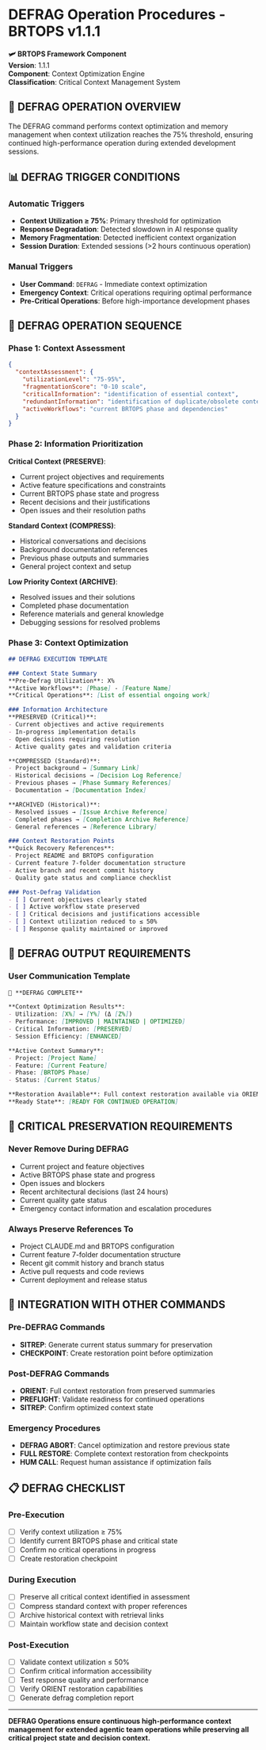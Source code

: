 # DEFRAG Operation Procedures - BRTOPS v1.1.1

**🛩️ BRTOPS Framework Component**  
**Version**: 1.1.1  
**Component**: Context Optimization Engine  
**Classification**: Critical Context Management System

## 🎯 DEFRAG OPERATION OVERVIEW

The DEFRAG command performs context optimization and memory management when context utilization reaches the 75% threshold, ensuring continued high-performance operation during extended development sessions.

## 📊 DEFRAG TRIGGER CONDITIONS

### Automatic Triggers
- **Context Utilization ≥ 75%**: Primary threshold for optimization
- **Response Degradation**: Detected slowdown in AI response quality
- **Memory Fragmentation**: Detected inefficient context organization
- **Session Duration**: Extended sessions (>2 hours continuous operation)

### Manual Triggers  
- **User Command**: `DEFRAG` - Immediate context optimization
- **Emergency Context**: Critical operations requiring optimal performance
- **Pre-Critical Operations**: Before high-importance development phases

## 🔧 DEFRAG OPERATION SEQUENCE

### Phase 1: Context Assessment
```json
{
  "contextAssessment": {
    "utilizationLevel": "75-95%",
    "fragmentationScore": "0-10 scale",
    "criticalInformation": "identification of essential context",
    "redundantInformation": "identification of duplicate/obsolete context",
    "activeWorkflows": "current BRTOPS phase and dependencies"
  }
}
```

### Phase 2: Information Prioritization
**Critical Context (PRESERVE)**:
- Current project objectives and requirements
- Active feature specifications and constraints
- Current BRTOPS phase state and progress
- Recent decisions and their justifications
- Open issues and their resolution paths

**Standard Context (COMPRESS)**:
- Historical conversations and decisions
- Background documentation references
- Previous phase outputs and summaries
- General project context and setup

**Low Priority Context (ARCHIVE)**:
- Resolved issues and their solutions
- Completed phase documentation
- Reference materials and general knowledge
- Debugging sessions for resolved problems

### Phase 3: Context Optimization
```markdown
## DEFRAG EXECUTION TEMPLATE

### Context State Summary
**Pre-Defrag Utilization**: X%
**Active Workflows**: [Phase] - [Feature Name]
**Critical Operations**: [List of essential ongoing work]

### Information Architecture
**PRESERVED (Critical)**:
- Current objectives and active requirements
- In-progress implementation details
- Open decisions requiring resolution
- Active quality gates and validation criteria

**COMPRESSED (Standard)**:
- Project background → [Summary Link]
- Historical decisions → [Decision Log Reference]  
- Previous phases → [Phase Summary References]
- Documentation → [Documentation Index]

**ARCHIVED (Historical)**:
- Resolved issues → [Issue Archive Reference]
- Completed phases → [Completion Archive Reference]
- General references → [Reference Library]

### Context Restoration Points
**Quick Recovery References**:
- Project README and BRTOPS configuration
- Current feature 7-folder documentation structure
- Active branch and recent commit history
- Quality gate status and compliance checklist

### Post-Defrag Validation
- [ ] Current objectives clearly stated
- [ ] Active workflow state preserved
- [ ] Critical decisions and justifications accessible
- [ ] Context utilization reduced to ≤ 50%
- [ ] Response quality maintained or improved
```

## 🎯 DEFRAG OUTPUT REQUIREMENTS

### User Communication Template
```markdown
🔄 **DEFRAG COMPLETE**

**Context Optimization Results**:
- Utilization: [X%] → [Y%] (Δ [Z%])
- Performance: [IMPROVED | MAINTAINED | OPTIMIZED]
- Critical Information: [PRESERVED]
- Session Efficiency: [ENHANCED]

**Active Context Summary**:
- Project: [Project Name]
- Feature: [Current Feature]
- Phase: [BRTOPS Phase]
- Status: [Current Status]

**Restoration Available**: Full context restoration available via ORIENT command
**Ready State**: [READY FOR CONTINUED OPERATION]
```

## 🚨 CRITICAL PRESERVATION REQUIREMENTS

### Never Remove During DEFRAG
- Current project and feature objectives
- Active BRTOPS phase state and progress
- Open issues and blockers
- Recent architectural decisions (last 24 hours)
- Current quality gate status
- Emergency contact information and escalation procedures

### Always Preserve References To
- Project CLAUDE.md and BRTOPS configuration
- Current feature 7-folder documentation structure
- Recent git commit history and branch status
- Active pull requests and code reviews
- Current deployment and release status

## 🔗 INTEGRATION WITH OTHER COMMANDS

### Pre-DEFRAG Commands
- **SITREP**: Generate current status summary for preservation
- **CHECKPOINT**: Create restoration point before optimization

### Post-DEFRAG Commands  
- **ORIENT**: Full context restoration from preserved summaries
- **PREFLIGHT**: Validate readiness for continued operations
- **SITREP**: Confirm optimized context state

### Emergency Procedures
- **DEFRAG ABORT**: Cancel optimization and restore previous state
- **FULL RESTORE**: Complete context restoration from checkpoints
- **HUM CALL**: Request human assistance if optimization fails

## 📋 DEFRAG CHECKLIST

### Pre-Execution
- [ ] Verify context utilization ≥ 75%
- [ ] Identify current BRTOPS phase and critical state
- [ ] Confirm no critical operations in progress
- [ ] Create restoration checkpoint

### During Execution  
- [ ] Preserve all critical context identified in assessment
- [ ] Compress standard context with proper references
- [ ] Archive historical context with retrieval links
- [ ] Maintain workflow state and decision context

### Post-Execution
- [ ] Validate context utilization ≤ 50%
- [ ] Confirm critical information accessibility
- [ ] Test response quality and performance
- [ ] Verify ORIENT restoration capabilities
- [ ] Generate defrag completion report

---

**DEFRAG Operations ensure continuous high-performance context management for extended agentic team operations while preserving all critical project state and decision context.**
